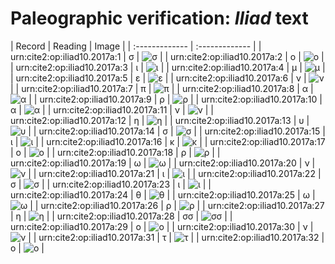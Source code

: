 # Paleographic verification: *Iliad* text

| Record | Reading     | Image     |
| :------------- | :------------- |
| urn:cite2:op:iliad10.2017a:1 | σ | ![σ](http://www.homermultitext.org/iipsrv?OBJ=IIP,1.0&FIF=/project/homer/pyramidal/VenA/VA260RN_0431.tif&RGN=0.2102,0.2037,0.01400,0.01231&WID=50&CVT=JPEG) |
| urn:cite2:op:iliad10.2017a:2 | ο | ![ο](http://www.homermultitext.org/iipsrv?OBJ=IIP,1.0&FIF=/project/homer/pyramidal/VenA/VA260RN_0431.tif&RGN=0.2244,0.2037,0.009396,0.01037&WID=50&CVT=JPEG) |
| urn:cite2:op:iliad10.2017a:3 | ι | ![ι](http://www.homermultitext.org/iipsrv?OBJ=IIP,1.0&FIF=/project/homer/pyramidal/VenA/VA260RN_0431.tif&RGN=0.2331,0.2047,0.005343,0.009544&WID=50&CVT=JPEG) |
| urn:cite2:op:iliad10.2017a:4 | μ | ![μ](http://www.homermultitext.org/iipsrv?OBJ=IIP,1.0&FIF=/project/homer/pyramidal/VenA/VA260RN_0431.tif&RGN=0.2415,0.2041,0.01382,0.01245&WID=50&CVT=JPEG) |
| urn:cite2:op:iliad10.2017a:5 | ε | ![ε](http://www.homermultitext.org/iipsrv?OBJ=IIP,1.0&FIF=/project/homer/pyramidal/VenA/VA260RN_0431.tif&RGN=0.2550,0.2033,0.01142,0.01079&WID=50&CVT=JPEG) |
| urn:cite2:op:iliad10.2017a:6 | ν | ![ν](http://www.homermultitext.org/iipsrv?OBJ=IIP,1.0&FIF=/project/homer/pyramidal/VenA/VA260RN_0431.tif&RGN=0.2669,0.2036,0.01032,0.01093&WID=50&CVT=JPEG) |
| urn:cite2:op:iliad10.2017a:7 | π | ![π](http://www.homermultitext.org/iipsrv?OBJ=IIP,1.0&FIF=/project/homer/pyramidal/VenA/VA260RN_0431.tif&RGN=0.2819,0.2036,0.01511,0.01037&WID=50&CVT=JPEG) |
| urn:cite2:op:iliad10.2017a:8 | α | ![α](http://www.homermultitext.org/iipsrv?OBJ=IIP,1.0&FIF=/project/homer/pyramidal/VenA/VA260RN_0431.tif&RGN=0.2970,0.2029,0.01197,0.008714&WID=50&CVT=JPEG) |
| urn:cite2:op:iliad10.2017a:9 | ρ | ![ρ](http://www.homermultitext.org/iipsrv?OBJ=IIP,1.0&FIF=/project/homer/pyramidal/VenA/VA260RN_0431.tif&RGN=0.3073,0.2028,0.009580,0.01342&WID=50&CVT=JPEG) |
| urn:cite2:op:iliad10.2017a:10 | α | ![α](http://www.homermultitext.org/iipsrv?OBJ=IIP,1.0&FIF=/project/homer/pyramidal/VenA/VA260RN_0431.tif&RGN=0.3187,0.2017,0.01382,0.01093&WID=50&CVT=JPEG) |
| urn:cite2:op:iliad10.2017a:11 | ν | ![ν](http://www.homermultitext.org/iipsrv?OBJ=IIP,1.0&FIF=/project/homer/pyramidal/VenA/VA260RN_0431.tif&RGN=0.3318,0.2040,0.01105,0.01079&WID=50&CVT=JPEG) |
| urn:cite2:op:iliad10.2017a:12 | η | ![η](http://www.homermultitext.org/iipsrv?OBJ=IIP,1.0&FIF=/project/homer/pyramidal/VenA/VA260RN_0431.tif&RGN=0.3430,0.2040,0.01105,0.01079&WID=50&CVT=JPEG) |
| urn:cite2:op:iliad10.2017a:13 | υ | ![υ](http://www.homermultitext.org/iipsrv?OBJ=IIP,1.0&FIF=/project/homer/pyramidal/VenA/VA260RN_0431.tif&RGN=0.3543,0.2046,0.009211,0.008575&WID=50&CVT=JPEG) |
| urn:cite2:op:iliad10.2017a:14 | σ | ![σ](http://www.homermultitext.org/iipsrv?OBJ=IIP,1.0&FIF=/project/homer/pyramidal/VenA/VA260RN_0431.tif&RGN=0.3648,0.2046,0.009211,0.008575&WID=50&CVT=JPEG) |
| urn:cite2:op:iliad10.2017a:15 | ι | ![ι](http://www.homermultitext.org/iipsrv?OBJ=IIP,1.0&FIF=/project/homer/pyramidal/VenA/VA260RN_0431.tif&RGN=0.3720,0.2053,0.009211,0.008575&WID=50&CVT=JPEG) |
| urn:cite2:op:iliad10.2017a:16 | κ | ![κ](http://www.homermultitext.org/iipsrv?OBJ=IIP,1.0&FIF=/project/homer/pyramidal/VenA/VA260RN_0431.tif&RGN=0.3828,0.2024,0.01658,0.01452&WID=50&CVT=JPEG) |
| urn:cite2:op:iliad10.2017a:17 | ο | ![ο](http://www.homermultitext.org/iipsrv?OBJ=IIP,1.0&FIF=/project/homer/pyramidal/VenA/VA260RN_0431.tif&RGN=0.3989,0.2072,0.008290,0.008022&WID=50&CVT=JPEG) |
| urn:cite2:op:iliad10.2017a:18 | ρ | ![ρ](http://www.homermultitext.org/iipsrv?OBJ=IIP,1.0&FIF=/project/homer/pyramidal/VenA/VA260RN_0431.tif&RGN=0.4071,0.2071,0.009211,0.01300&WID=50&CVT=JPEG) |
| urn:cite2:op:iliad10.2017a:19 | ω | ![ω](http://www.homermultitext.org/iipsrv?OBJ=IIP,1.0&FIF=/project/homer/pyramidal/VenA/VA260RN_0431.tif&RGN=0.4184,0.2073,0.01179,0.008022&WID=50&CVT=JPEG) |
| urn:cite2:op:iliad10.2017a:20 | ν | ![ν](http://www.homermultitext.org/iipsrv?OBJ=IIP,1.0&FIF=/project/homer/pyramidal/VenA/VA260RN_0431.tif&RGN=0.4313,0.2073,0.01105,0.01065&WID=50&CVT=JPEG) |
| urn:cite2:op:iliad10.2017a:21 | ι | ![ι](http://www.homermultitext.org/iipsrv?OBJ=IIP,1.0&FIF=/project/homer/pyramidal/VenA/VA260RN_0431.tif&RGN=0.4423,0.2064,0.007369,0.01079&WID=50&CVT=JPEG) |
| urn:cite2:op:iliad10.2017a:22 | σ | ![σ](http://www.homermultitext.org/iipsrv?OBJ=IIP,1.0&FIF=/project/homer/pyramidal/VenA/VA260RN_0431.tif&RGN=0.4528,0.2071,0.009764,0.01107&WID=50&CVT=JPEG) |
| urn:cite2:op:iliad10.2017a:23 | ι | ![ι](http://www.homermultitext.org/iipsrv?OBJ=IIP,1.0&FIF=/project/homer/pyramidal/VenA/VA260RN_0431.tif&RGN=0.4611,0.2066,0.009764,0.01107&WID=50&CVT=JPEG) |
| urn:cite2:op:iliad10.2017a:24 | θ | ![θ](http://www.homermultitext.org/iipsrv?OBJ=IIP,1.0&FIF=/project/homer/pyramidal/VenA/VA260RN_0431.tif&RGN=0.4720,0.2068,0.01363,0.01093&WID=50&CVT=JPEG) |
| urn:cite2:op:iliad10.2017a:25 | ω | ![ω](http://www.homermultitext.org/iipsrv?OBJ=IIP,1.0&FIF=/project/homer/pyramidal/VenA/VA260RN_0431.tif&RGN=0.4860,0.2083,0.01161,0.006777&WID=50&CVT=JPEG) |
| urn:cite2:op:iliad10.2017a:26 | ρ | ![ρ](http://www.homermultitext.org/iipsrv?OBJ=IIP,1.0&FIF=/project/homer/pyramidal/VenA/VA260RN_0431.tif&RGN=0.4969,0.2076,0.01050,0.01328&WID=50&CVT=JPEG) |
| urn:cite2:op:iliad10.2017a:27 | η | ![η](http://www.homermultitext.org/iipsrv?OBJ=IIP,1.0&FIF=/project/homer/pyramidal/VenA/VA260RN_0431.tif&RGN=0.5066,0.2057,0.01050,0.01328&WID=50&CVT=JPEG) |
| urn:cite2:op:iliad10.2017a:28 | σσ | ![σσ](http://www.homermultitext.org/iipsrv?OBJ=IIP,1.0&FIF=/project/homer/pyramidal/VenA/VA260RN_0431.tif&RGN=0.5169,0.2054,0.01363,0.01342&WID=50&CVT=JPEG) |
| urn:cite2:op:iliad10.2017a:29 | ο | ![ο](http://www.homermultitext.org/iipsrv?OBJ=IIP,1.0&FIF=/project/homer/pyramidal/VenA/VA260RN_0431.tif&RGN=0.5302,0.2080,0.009396,0.008990&WID=50&CVT=JPEG) |
| urn:cite2:op:iliad10.2017a:30 | ν | ![ν](http://www.homermultitext.org/iipsrv?OBJ=IIP,1.0&FIF=/project/homer/pyramidal/VenA/VA260RN_0431.tif&RGN=0.5389,0.2087,0.01216,0.009267&WID=50&CVT=JPEG) |
| urn:cite2:op:iliad10.2017a:31 | τ | ![τ](http://www.homermultitext.org/iipsrv?OBJ=IIP,1.0&FIF=/project/homer/pyramidal/VenA/VA260RN_0431.tif&RGN=0.5499,0.2097,0.007369,0.007054&WID=50&CVT=JPEG) |
| urn:cite2:op:iliad10.2017a:32 | ο | ![ο](http://www.homermultitext.org/iipsrv?OBJ=IIP,1.0&FIF=/project/homer/pyramidal/VenA/VA260RN_0431.tif&RGN=0.5573,0.2093,0.007369,0.007054&WID=50&CVT=JPEG) |
